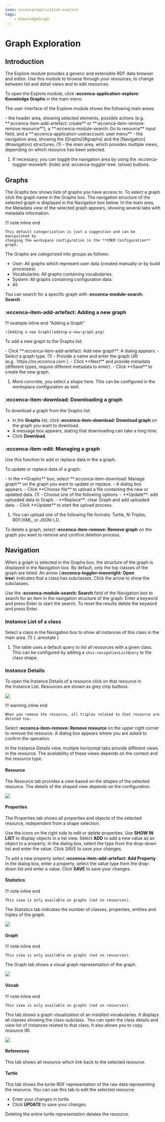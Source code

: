 ```yaml
---
icon: eccenca/application-explore
tags:
    - KnowledgeGraph
---
```

# Graph Exploration

## Introduction

The Explore module provides a generic and extensible RDF data browser and editor.
Use this module to browse through your resources, to change between list and detail views and to edit resources.

To open the Explore module, click **:eccenca-application-explore: Knowledge Graphs** in the main menu.

The user interface of the Explore module shows the following main areas:

<div class="annotate" markdown>
- the header area, showing selected elements, possible actions (e.g. **:eccenca-item-add-artefact: create** or **:eccenca-item-remove: remove resource**), a **:eccenca-module-search: Go to resource** input field, and a **:eccenca-application-useraccount: user menu**
- the navigation area, showing the [Graphs](#graphs) and the [Navigation](#navigation) structures, (1)
- the main area, which provides multiple views, depending on which resource has been selected.
</div>

1.  If necessary, you can toggle the navigation area by using the
    :eccenca-toggler-moveleft: (hide) and :eccenca-toggler-tree: (show) buttons.

## Graphs

The Graphs box shows lists of graphs you have access to.
To select a graph click the graph name in the Graphs box.
The navigation structure of the selected graph is displayed in the Navigation box below.
In the main area, the Metadata view of the selected graph appears, showing several tabs with metadata information.

!!! note inline end

    This default categorization is just a suggestion and can be manipulated by
    changing the workspace configuration in the **CMEM Configuration** graph.

The Graphs are categorized into groups as follows:

-   User: All graphs which represent user data (created manually or by build processes). 
-   Vocabularies: All graphs containing vocabularies.
-   System: All graphs containing configuration data.
-   All

You can search for a specific graph with **:eccenca-module-search: Search**.

### :eccenca-item-add-artefact: Adding a new graph

!!! example inline end "Adding a Graph"

    ![Adding a new Graph](adding-a-new-graph.png)

To add a new graph to the Graphs list:

<div class="annotate" markdown>
- Click **:eccenca-item-add-artefact: Add new graph**. A dialog appears.
- Select a graph type. (1)
- Provide a name and enter the graph URI (e.g. `https://ns.eccenca.com`).
- Click **Next** and provide metadata (different types, require different metadata to enter).
- Click **Save** to create the new graph.
</div>

1.   More concrete, you select a shape here.
     This can be configured in the workspace configuration as well.

### :eccenca-item-download: Downloading a graph

To download a graph from the Graphs list:

- In the **Graphs** list, click **:eccenca-item-download: Download graph** on the graph you want to download.
- A message box appears, stating that downloading can take a long time.
- Click **Download**.

### :eccenca-item-edit: Managing a graph

Use this function to add or replace data in the a graph.

To update or replace data of a graph:

<div class="annotate" markdown>
- In the **Graphs** box, select **:eccenca-item-download: Manage graph** on the graph you want to update or replace.
- A dialog box appears.
- Click **Choose file** to upload a file containing the new or updated data. (1)
- Choose one of the following options:
  - **Update**: add uploaded data to Graph.
  - **Replace**: clear Graph and add uploaded data.
- Click **Update** to start the upload process.
</div>

1.   You can upload one of the following file formats: Turtle, N-Triples, RDF/XML, or JSON-LD.

To delete a graph, select **:eccenca-item-remove: Remove graph** on the graph you want to remove and confirm deletion process.

## Navigation

When a graph is selected in the Graphs box, the structure of the graph is displayed in the Navigation box.
By default, only the top classes of the graph are listed.
An arrow (**:eccenca-toggler-moveright: Open tree**) indicates that a class has subclasses.
Click the arrow to show the subclasses.

Use the **:eccenca-module-search: Search** field of the Navigation box to search for an item in the navigation structure of the graph.
Enter a keyword and press Enter to start the search.
To reset the results delete the keyword and press Enter.

### Instance List of a class

Select a class in the Navigation box to show all instances of this class in the main area. (1)
{ .annotate }

1.   The table uses a default query to list all resources with a given class.
     This can be configured by adding a `shui:navigationListQuery` to the class shape.

### Instance Details

To open the Instance Details of a resource click on that resource in the Instance List.
Resources are shown as grey chip buttons.

![](./instancedata.png)

!!! warning inline end

    When you remove the resource, all triples related to that resource are deleted too.

Select **:eccenca-item-remove: Remove resource** on the upper right corner to remove the resource.
A dialog box appears where you are asked to confirm the operation.

In the Instance Details view, multiple horizontal tabs provide different views in the resource.
The availability of these views depends on the context and the resource type.

#### Resource

The Resource tab provides a view based on the shapes of the selected resource.
The details of the shaped view depends on the configuration.

![](./graphoverview.png)

#### Properties

The Properties tab shows all properties and objects of the selected resource, independent from a shape selection.

Use the icons on the right side to edit or delete properties.
Use **SHOW IN LIST** to display objects in a list view.
Select **ADD** to add a new value as an object to a property.
In the dialog box, select the type from the drop-down list and enter the value. Click SAVE to save your changes.

To add a new property select **:eccenca-item-add-artefact: Add Property** .
In the dialog box, enter a property, select the value type from the drop-down list and enter a value.
Click **SAVE** to save your changes.

#### Statistics

!!! note inline end

    This view is only available on graphs (not on resources).

The Statistics tab indicates the number of classes, properties, entities and triples of the graph.

![](./statictics.png)


#### Graph

!!! note inline end

    This view is only available on graphs (not on resources).

The Graph tab shows a visual graph representation of the graph.

![](./graphvisulization.png)

#### Vocab

!!! note inline end

    This view is only available on graphs (not on resources).

This tab shows a graph visualization of an installed vocabularies.
It displays all classes showing the class-subclass.  You can open the class details and view list of instances related to that class. It also allows you to copy resource IRI.

![](./vocab.png)

#### References

This tab shows all resource which link back to the selected resource.

[](./Reference.png)

#### Turtle

This tab shows the turtle RDF representation of the raw data representing the resource.
You can use this tab to edit the selected resource:

- Enter your changes in turtle.
- Click **UPDATE** to save your changes.

Deleting the entire turtle representation deletes the resource.

